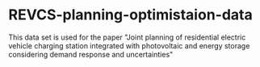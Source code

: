 # REVCS-planning-optimistaion-data
This data set is used for the paper "Joint planning of residential electric vehicle charging station integrated with photovoltaic and energy storage considering demand response and uncertainties"
